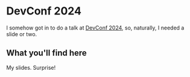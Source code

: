 # DevConf 2024

I somehow got in to do a talk at [DevConf 2024](https://www.devconf.co.za/), so, naturally, I needed a slide or two.

## What you'll find here

My slides. Surprise!
